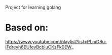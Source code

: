 Project for learning golang

# Based on:

https://www.youtube.com/playlist?list=PLmD8u-IFdreyh6EUfevBcbiuCKzFk0EW_